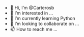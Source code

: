 - 👋 Hi, I’m @Carterosb
- 👀 I’m interested in ...
- 🌱 I’m currently learning Python
- 💞️ I’m looking to collaborate on ...
- 📫 How to reach me ...

<!---
Carterosb/Carterosb is a ✨ special ✨ repository because its `README.md` (this file) appears on your GitHub profile.
You can click the Preview link to take a look at your changes.
--->
